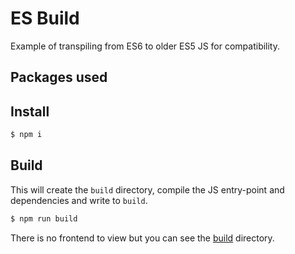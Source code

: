 # ES Build

Example of transpiling from ES6 to older ES5 JS for compatibility.


## Packages used


## Install

```sh
$ npm i
```


## Build

This will create the `build` directory, compile the JS entry-point and dependencies and write to `build`.

```sh
$ npm run build
```

There is no frontend to view but you can see the [build](build/) directory.
